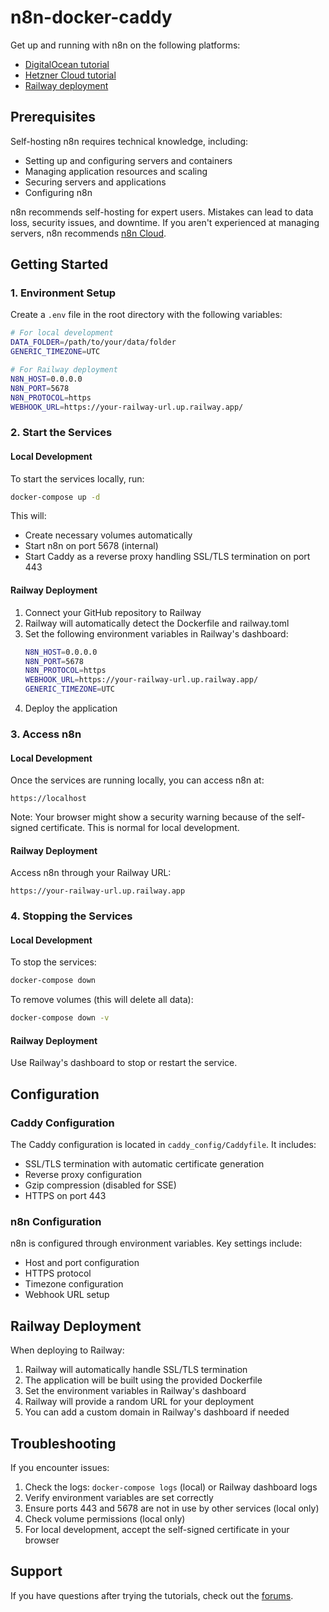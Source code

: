 # n8n-docker-caddy

Get up and running with n8n on the following platforms:

* [DigitalOcean tutorial](https://docs.n8n.io/hosting/server-setups/digital-ocean/)
* [Hetzner Cloud tutorial](https://docs.n8n.io/hosting/server-setups/hetzner/)
* [Railway deployment](#railway-deployment)

## Prerequisites

Self-hosting n8n requires technical knowledge, including:

* Setting up and configuring servers and containers
* Managing application resources and scaling
* Securing servers and applications
* Configuring n8n

n8n recommends self-hosting for expert users. Mistakes can lead to data loss, security issues, and downtime. If you aren't experienced at managing servers, n8n recommends [n8n Cloud](https://n8n.io/cloud/).

## Getting Started

### 1. Environment Setup

Create a `.env` file in the root directory with the following variables:

```bash
# For local development
DATA_FOLDER=/path/to/your/data/folder
GENERIC_TIMEZONE=UTC

# For Railway deployment
N8N_HOST=0.0.0.0
N8N_PORT=5678
N8N_PROTOCOL=https
WEBHOOK_URL=https://your-railway-url.up.railway.app/
```

### 2. Start the Services

#### Local Development
To start the services locally, run:

```bash
docker-compose up -d
```

This will:
- Create necessary volumes automatically
- Start n8n on port 5678 (internal)
- Start Caddy as a reverse proxy handling SSL/TLS termination on port 443

#### Railway Deployment
1. Connect your GitHub repository to Railway
2. Railway will automatically detect the Dockerfile and railway.toml
3. Set the following environment variables in Railway's dashboard:
   ```bash
   N8N_HOST=0.0.0.0
   N8N_PORT=5678
   N8N_PROTOCOL=https
   WEBHOOK_URL=https://your-railway-url.up.railway.app/
   GENERIC_TIMEZONE=UTC
   ```
4. Deploy the application

### 3. Access n8n

#### Local Development
Once the services are running locally, you can access n8n at:
```
https://localhost
```

Note: Your browser might show a security warning because of the self-signed certificate. This is normal for local development.

#### Railway Deployment
Access n8n through your Railway URL:
```
https://your-railway-url.up.railway.app
```

### 4. Stopping the Services

#### Local Development
To stop the services:

```bash
docker-compose down
```

To remove volumes (this will delete all data):
```bash
docker-compose down -v
```

#### Railway Deployment
Use Railway's dashboard to stop or restart the service.

## Configuration

### Caddy Configuration

The Caddy configuration is located in `caddy_config/Caddyfile`. It includes:
- SSL/TLS termination with automatic certificate generation
- Reverse proxy configuration
- Gzip compression (disabled for SSE)
- HTTPS on port 443

### n8n Configuration

n8n is configured through environment variables. Key settings include:
- Host and port configuration
- HTTPS protocol
- Timezone configuration
- Webhook URL setup

## Railway Deployment

When deploying to Railway:
1. Railway will automatically handle SSL/TLS termination
2. The application will be built using the provided Dockerfile
3. Set the environment variables in Railway's dashboard
4. Railway will provide a random URL for your deployment
5. You can add a custom domain in Railway's dashboard if needed

## Troubleshooting

If you encounter issues:
1. Check the logs: `docker-compose logs` (local) or Railway dashboard logs
2. Verify environment variables are set correctly
3. Ensure ports 443 and 5678 are not in use by other services (local only)
4. Check volume permissions (local only)
5. For local development, accept the self-signed certificate in your browser

## Support

If you have questions after trying the tutorials, check out the [forums](https://community.n8n.io/).
